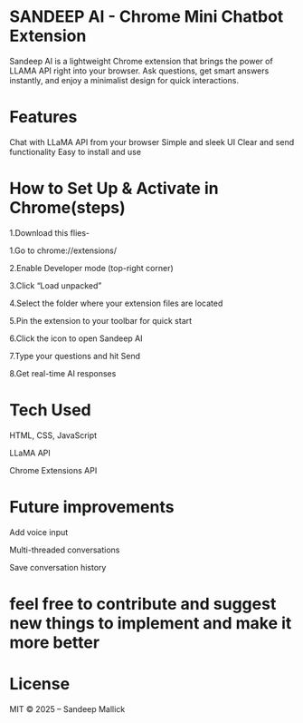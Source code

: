 # SANDEEP AI - Chrome Mini Chatbot Extension
Sandeep AI is a lightweight Chrome extension that brings the power of LLAMA API right into your browser. Ask questions, get smart answers instantly, and enjoy a minimalist design for quick interactions.

# Features
Chat with LLaMA API from your browser
Simple and sleek UI
Clear and send functionality
Easy to install and use

# How to Set Up & Activate in Chrome(steps)
1.Download this flies-

1.Go to chrome://extensions/

2.Enable Developer mode (top-right corner)

3.Click “Load unpacked”

4.Select the folder where your extension files are located

5.Pin the extension to your toolbar for quick start

6.Click the icon to open Sandeep AI

7.Type your questions and hit Send

8.Get real-time AI responses

# Tech Used
HTML, CSS, JavaScript

LLaMA API

Chrome Extensions API

# Future improvements
Add voice input

Multi-threaded conversations

Save conversation history

# feel free to contribute and suggest new things to implement and make it more better 

# License
MIT © 2025 – Sandeep Mallick

